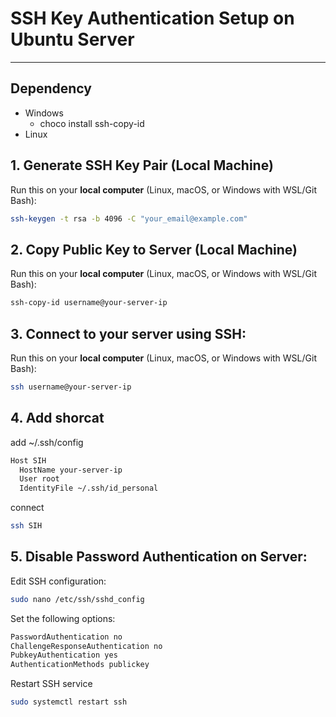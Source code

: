 # SSH Key Authentication Setup on Ubuntu Server

---
## Dependency
- Windows
    -  choco install ssh-copy-id
- Linux 
## 1. Generate SSH Key Pair (Local Machine)

Run this on your **local computer** (Linux, macOS, or Windows with WSL/Git Bash):

```bash
ssh-keygen -t rsa -b 4096 -C "your_email@example.com"
```

## 2. Copy Public Key to Server (Local Machine)

Run this on your **local computer** (Linux, macOS, or Windows with WSL/Git Bash):

```bash
ssh-copy-id username@your-server-ip
```

## 3. Connect to your server using SSH:

Run this on your **local computer** (Linux, macOS, or Windows with WSL/Git Bash):

```bash
ssh username@your-server-ip
```
## 4. Add shorcat

add ~/.ssh/config
```bash
Host SIH
  HostName your-server-ip
  User root
  IdentityFile ~/.ssh/id_personal
```

connect
```bash
ssh SIH
```


## 5. Disable Password Authentication on Server:

Edit SSH configuration:

```bash
sudo nano /etc/ssh/sshd_config
```

Set the following options:
```bash
PasswordAuthentication no
ChallengeResponseAuthentication no
PubkeyAuthentication yes
AuthenticationMethods publickey
```

Restart SSH service
```bash
sudo systemctl restart ssh
```
